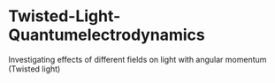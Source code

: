 # Twisted-Light-Quantumelectrodynamics
Investigating effects of different fields on light with angular momentum (Twisted light)


